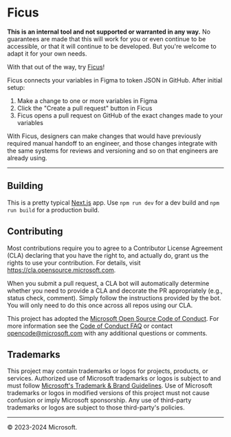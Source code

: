 # Ficus

**This is an internal tool and not supported or warranted in any way.** No guarantees are made that this will work for you or even continue to be accessible, or that it will continue to be developed. But you're welcome to adapt it for your own needs.

With that out of the way, try [Ficus](https://ficus.ms.design)!

Ficus connects your variables in Figma to token JSON in GitHub. After initial setup:

1. Make a change to one or more variables in Figma
2. Click the "Create a pull request" button in Ficus
3. Ficus opens a pull request on GitHub of the exact changes made to your variables

With Ficus, designers can make changes that would have previously required manual handoff to an engineer, and those changes integrate with the same systems for reviews and versioning and so on that engineers are already using.

---

## Building

This is a pretty typical [Next.js](https://nextjs.org/) app. Use `npm run dev` for a dev build and `npm run build` for a production build.

## Contributing

Most contributions require you to agree to a
Contributor License Agreement (CLA) declaring that you have the right to, and actually do, grant us
the rights to use your contribution. For details, visit https://cla.opensource.microsoft.com.

When you submit a pull request, a CLA bot will automatically determine whether you need to provide
a CLA and decorate the PR appropriately (e.g., status check, comment). Simply follow the instructions
provided by the bot. You will only need to do this once across all repos using our CLA.

This project has adopted the [Microsoft Open Source Code of Conduct](https://opensource.microsoft.com/codeofconduct/).
For more information see the [Code of Conduct FAQ](https://opensource.microsoft.com/codeofconduct/faq/) or
contact [opencode@microsoft.com](mailto:opencode@microsoft.com) with any additional questions or comments.

## Trademarks

This project may contain trademarks or logos for projects, products, or services. Authorized use of Microsoft
trademarks or logos is subject to and must follow
[Microsoft's Trademark & Brand Guidelines](https://www.microsoft.com/en-us/legal/intellectualproperty/trademarks/usage/general).
Use of Microsoft trademarks or logos in modified versions of this project must not cause confusion or imply Microsoft sponsorship.
Any use of third-party trademarks or logos are subject to those third-party's policies.

---

© 2023-2024 Microsoft.
